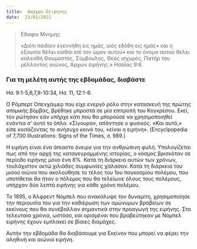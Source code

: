```yaml
---
title:  Ααρχων Εειρηνης
date:  23/01/2021
---
```


> <p>Εδαφιο Μνημης</p>
>  «Διότι παιδίον εγεννήθη εις ημάς, υιός εδόθη εις ημάς• και η εξουσία θέλει είσθαι επί τον ώμον αυτού• και το όνομα αυτού θέλει καλεσθή Θαυμαστός, Σύμβουλος, Θεός ισχυρός, Πατήρ του μέλλοντος αιώνος, Άρχων ειρήνης.» Ησαΐας 9:6.

### Για τη μελέτη αυτής της εβδομάδας, διαβάστε
Ησ. 9:1-5,6,7,8-10:34, Ησ. 11, 12:1-6.

Ο Ρόμπερτ Οπενχάιμερ που είχε ενεργό ρόλο στην κατασκευή της πρώτης ατομικής βόμβας, βρέθηκε μπροστά σε μία επιτροπή του Κογκρέσου. Εκεί, τον ρώτησαν εάν υπήρχε κάτι που θα μπορούσε να χρησιμοποιηθεί ενάντια σ’ αυτό το όπλο. «Σίγουρα», απάντησε ο φυσικός. «Και αυτό,» είπε κοιτάζοντας το ανήσυχο κοινό του, «είναι η ειρήνη». (Encyclpopedia of 7,700 Illustrations: Signs of the Times, σ. 989.)

Η ειρήνη είναι ένα άπιαστο όνειρο για την ανθρώπινη φυλή. Υπολογίζεται πως από την αρχή της καταγεγραμμένης ιστορίας, ο κόσμος βρισκόταν σε περίοδο ειρήνης μόνο ένα 8%. Κατά τη διάρκεια αυτών των χρόνων, τουλάχιστον οκτώ χιλιάδες συμφωνίες χάλασαν. Κατά τη διάρκεια του μισού αιώνα που ακολούθησε το τέλος του 1ου παγκοσμίου πολέμου, που υποτίθεται θα ήταν ο πόλεμος που θα τελείωνε όλους τους πολέμους, υπήρχαν δύο λεπτά ειρήνης για κάθε χρόνο πολέμου.

Το 1895, ο Άλφρεντ Νόμπελ που ανακάλυψε τον δυναμίτη, χρησιμοποίησε την περιουσία του για την καθιέρωση των ομώνυμων βραβείων σε εκείνους που θα συνέβαλλαν σημαντικά στην προαγωγή της ειρήνης. Στα τελευταία χρόνια, ωστόσο, και ορισμένοι που βραβεύτηκαν με Νόμπελ ειρήνης έχουν εμπλακεί σε βίαιες διαμάχες.

Αυτήν την εβδομάδα θα διαβάσουμε για Εκείνον που μπορεί να φέρει την αληθινή και αιώνια ειρήνη.